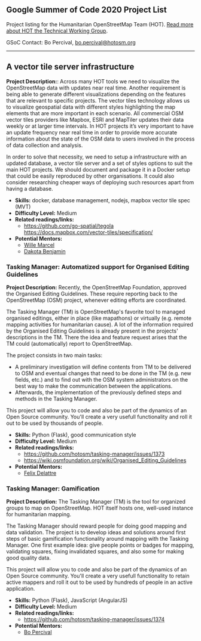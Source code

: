 ## Google Summer of Code 2020 Project List

Project listing for the Humanitarian OpenStreetMap Team (HOT). [Read more about HOT the Technical Working Group](project-ideas/google-soc/about.md). 

GSoC Contact: Bo Percival, bo.percival@hotosm.org

****


## A vector tile server infrastructure

**Project Description:**: Across many HOT tools we need to visualize the OpenStreetMap data with updates near real time. Another requirement is being able to generate different visualizations depending on the features that are relevant to specific projects. The vector tiles technology allows us to visualize geospatial data with different styles highlighting the map elements that are more important in each scenario. All commercial OSM vector tiles providers like Mapbox, ESRI and MapTiler updates their data weekly or at larger time intervals. In HOT projects it’s very important to have an update frequency near real time in order to provide more accurate information about the state of the OSM data to users involved in the process of data collection and analysis.

In order to solve that necessity, we need to setup a infrastructure with an updated database, a vector tile server and a set of styles options to suit the main HOT projects. We should document and package it in a Docker setup that could be easily reproduced by other organisations. It could also consider researching cheaper ways of deploying such resources apart from having a database.

- **Skills:** docker, database management, nodejs, mapbox vector tile spec (MVT)
- **Difficulty Level:** Medium
- **Related readings/links:** 
  - https://github.com/go-spatial/tegola https://docs.mapbox.com/vector-tiles/specification/ 
- **Potential Mentors:** 
  - [Wille Marcel](https://github.com/willemarcel)
  - [Dakota Benjamin](https://github.com/dakotabenjamin)


### Tasking Manager: Automatized support for Organised Editing Guidelines

**Project Description:** Recently, the OpenStreetMap Foundation, approved the Organised Editing Guidelines. These require reporting back to the OpenStreetMap (OSM) project, whenever editing efforts are coordinated. 

The Tasking Manager (TM) is OpenStreetMap's favorite tool to managed organised editings, either in place (like mapathons) or virtually (e.g. remote mapping activities for humanitarian cause). A lot of the information required by the Organised Editing Guidelines is already present in the projects' descriptions in the TM. There the idea and feature request arises that the TM could (automatically) report to OpenStreetMap.

The project consists in two main tasks:
  - A preliminary investigation will define contents from TM to be delivered to OSM and eventual changes that need to be done in the TM (e.g. new fields, etc.) and to find out with the OSM system administrators on the best way to make the communication between the applications.
  - Afterwards, the implementation of the previously defined steps and methods in the Tasking Manager.

This project will allow you to code and also be part of the dynamics of an Open Source community. You'll create a very usefull functionality and roll it out to be used by thousands of people.

- **Skills:** Python (Flask), good communication style
- **Difficulty Level:** Medium
- **Related readings/links:** 
  - https://github.com/hotosm/tasking-manager/issues/1373
  - https://wiki.osmfoundation.org/wiki/Organised_Editing_Guidelines
- **Potential Mentors:** 
  - [Felix Delattre](https://github.com/xamanu)

### Tasking Manager: Gamification

**Project Description:** The Tasking Manager (TM) is the tool for organized groups to map on OpenStreetMap. HOT itself hosts one, well-used instance for humanitarian mapping.

The Tasking Manager should reward people for doing good mapping and data validation. The project is to develop ideas and solutions around first steps of basic gamification functionality around mapping with the Tasking Manager.
One first example idea: give people points or badges for mapping, validating squares, fixing invalidated squares, and also some for making good quality data.

This project will allow you to code and also be part of the dynamics of an Open Source community. You'll create a very usefull functionality to retain active mappers and roll it out to be used by hundreds of people in an active application.

- **Skills:** Python (Flask), JavaScript (AngularJS)
- **Difficulty Level:** Medium
- **Related readings/links:** 
  - https://github.com/hotosm/tasking-manager/issues/1374
- **Potential Mentors:** 
  - [Bo Percival](https://github.com/bopercival-hot)
